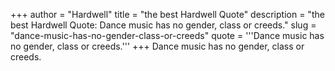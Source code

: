 +++
author = "Hardwell"
title = "the best Hardwell Quote"
description = "the best Hardwell Quote: Dance music has no gender, class or creeds."
slug = "dance-music-has-no-gender-class-or-creeds"
quote = '''Dance music has no gender, class or creeds.'''
+++
Dance music has no gender, class or creeds.
